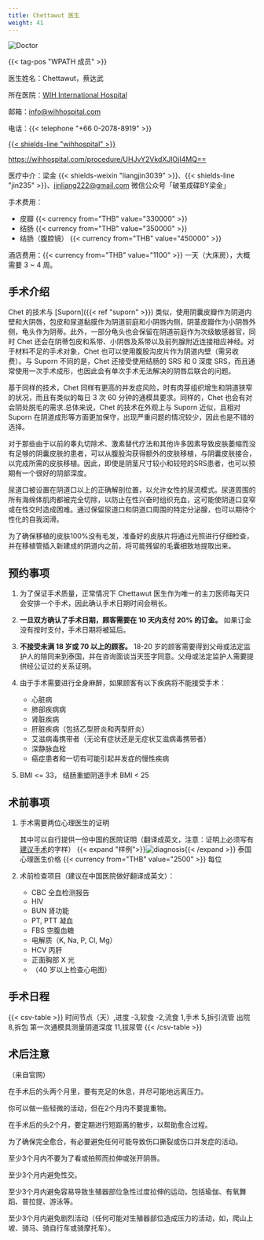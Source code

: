 ```yaml
---
title: Chettawut 医生
weight: 41
---
```


![Doctor](/images/srs/thailand/chettawut/doctor.jpg)

{{< tag-pos "WPATH 成员" >}}

医生姓名：Chettawut，蔡达武

所在医院：[WIH International Hospital](https://goo.gl/maps/oKzSC5dHzwqK1Smm9)

邮箱：<info@wihhospital.com>

电话：{{< telephone "+66 0-2078-8919" >}}

[{{< shields-line "wihhospital" >}}](https://page.line.me/wihhospital)

<https://wihhospital.com/procedure/UHJvY2VkdXJlOjI4MQ==>

医疗中介：梁金 {{< shields-weixin "liangjin3039" >}}、{{< shields-line "jin235" >}}、<jinliang222@gmail.com>
微信公众号「破茧成碟BY梁金」

手术费用：

- 皮瓣 {{< currency from="THB" value="330000" >}}
- 结肠 {{< currency from="THB" value="350000" >}}
- 结肠（腹腔镜） {{< currency from="THB" value="450000" >}}

酒店费用：{{< currency from="THB" value="1100" >}} 一天（大床房），大概需要 3 ~ 4 周。

<!-- 预约可以找中介，也可以通过 <chettawut@gmail.com> 或 <cset@truemail.co.th> 联系蔡医生 -->
<!-- 因改至WIH医院，原联系方法存疑 -->

## 手术介绍

Chet 的技术与 [Suporn]({{< ref "suporn" >}}) 类似，使用阴囊皮瓣作为阴道内壁和大阴唇，包皮和尿道黏膜作为阴道前庭和小阴唇内侧，阴茎皮瓣作为小阴唇外侧，龟头作为阴蒂。此外，一部分龟头也会保留在阴道前庭作为次级敏感器官，同时 Chet 还会在阴蒂包皮和系带、小阴唇及系带以及前列腺附近连接相应神经。对于材料不足的手术对象，Chet 也可以使用腹股沟皮片作为阴道内壁（需另收费）。与 Suporn 不同的是，Chet 还接受使用结肠的 SRS 和 0 深度 SRS，而且通常使用一次手术成形，也因此会有单次手术无法解决的阴唇后联合的问题。

基于同样的技术，Chet 同样有更高的并发症风险，时有肉芽组织增生和阴道狭窄的状况，而且有类似的每日 3 次 60 分钟的通模具要求。同样的，Chet 也会有对会阴处脱毛的需求.总体来说，Chet 的技术在外观上与 Suporn 近似，且相对 Suporn 在阴道成形等方面更加保守，出现严重问题的情况较少，因此也是不错的选择。

对于那些由于以前的睾丸切除术、激素替代疗法和其他许多因素导致皮肤萎缩而没有足够的阴囊皮肤的患者，可以从腹股沟获得额外的皮肤移植，与阴囊皮肤接合，以完成所需的皮肤移植。因此，即使是阴茎尺寸较小和较短的SRS患者，也可以预期有一个很好的阴部深度。

尿道口被设置在阴道口以上的正确解剖位置，以允许女性的尿流模式。尿道周围的所有海绵体肌肉都被完全切除，以防止在性兴奋时组织充血，这可能使阴道口变窄或在性交时造成困难。通过保留尿道口和阴道口周围的特定分泌腺，也可以期待个性化的自我润滑。

为了确保移植的皮肤100%没有毛发，准备好的皮肤片将通过光照进行仔细检查，并在移植管插入新建成的阴道内之前，将可能残留的毛囊细致地提取出来。

## 预约事项

1. 为了保证手术质量，正常情况下 Chettawut 医生作为唯一的主刀医师每天只会安排一个手术，因此确认手术日期时间会稍长。

1. **一旦双方确认了手术日期，顾客需要在 10 天内支付 20% 的订金。** 如果订金没有按时支付，手术日期将被延后。

1. **不接受未满 18 岁或 70 以上的顾客。** 18-20 岁的顾客需要得到父母或法定监护人的陪同来到泰国，并在咨询面谈当天签字同意。父母或法定监护人需要提供经公证过的关系证明。

1. 由于手术需要进行全身麻醉，如果顾客有以下疾病将不能接受手术：

    - 心脏病
    - 肺部疾病病
    - 肾脏疾病
    - 肝脏疾病（包括乙型肝炎和丙型肝炎）
    - 艾滋病毒携带者（无论有症状还是无症状艾滋病毒携带者）
    - 深静脉血栓
    - 癌症患者和一切有可能引起并发症的慢性疾病

1. BMI <= 33， 结肠重塑阴道手术 BMI < 25

## 术前事项

1. 手术需要两位心理医生的证明

    其中可以自行提供一份中国的医院证明（翻译成英文，注意：证明上必须写有<u>建议手术</u>的字样）
    {{< expand "样例">}}![diagnosis](/images/srs/thailand/chettawut/diagnosis.png){{< /expand >}}
    泰国心理医生价格 {{< currency from="THB" value="2500" >}} 每位

1. 术前检查项目（建议在中国医院做好翻译成英文）：

    - CBC 全血检测报告
    - HIV
    - BUN  肾功能
    - PT, PTT 凝血
    - FBS 空腹血糖
    - 电解质（K, Na, P, Cl, Mg）
    - HCV 丙肝
    - 正面胸部 X 光
    - （40 岁以上检查心电图）

## 手术日程

{{< csv-table >}}
时间节点（天）,进度
-3,软食
-2,流食
1,手术
5,拆引流管 出院
8,拆包 第一次通模具测量阴道深度
11,拔尿管
{{< /csv-table >}}

## 术后注意

（来自官网）

在手术后的头两个月里，要有充足的休息，并尽可能地远离压力。

你可以做一些轻微的活动，但在2个月内不要提重物。

在手术后的头2个月，要定期进行短距离的散步，以帮助愈合过程。

为了确保完全愈合，有必要避免任何可能导致伤口撕裂或伤口并发症的活动。

至少3个月内不要为了看或拍照而拉伸或张开阴唇。

至少3个月内避免性交。

至少3个月内避免容易导致生殖器部位急性过度拉伸的运动，包括瑜伽、有氧舞蹈、普拉提、游泳等。

至少3个月内避免剧烈活动（任何可能对生殖器部位造成压力的活动，如，爬山上坡、骑马、骑自行车或骑摩托车）。
